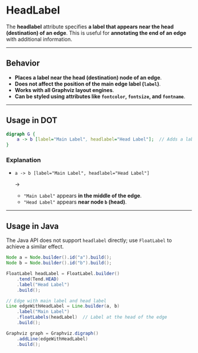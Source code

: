 # HeadLabel

The **headlabel** attribute specifies **a label that appears near the head (destination) of an edge**. This is useful for **annotating the end of an edge** with additional information.

------

## **Behavior**

- **Places a label near the head (destination) node of an edge**.
- **Does not affect the position of the main edge label (`label`)**.
- **Works with all Graphviz layout engines**.
- **Can be styled using attributes like `fontcolor`, `fontsize`, and `fontname`**.

------

## **Usage in DOT**

```dot
digraph G {
    a -> b [label="Main Label", headlabel="Head Label"];  // Adds a label near the head node
}
```

### **Explanation**

- `a -> b [label="Main Label", headlabel="Head Label"]`

  →

  - `"Main Label"` appears **in the middle of the edge**.
  - `"Head Label"` appears **near node `b` (head)**.

------

## **Usage in Java**

The Java API does not support `headlabel` directly; use `FloatLabel` to achieve a similar effect.

```java
Node a = Node.builder().id("a").build();
Node b = Node.builder().id("b").build();

FloatLabel headLabel = FloatLabel.builder()
    .tend(Tend.HEAD)
    .label("Head Label")
    .build();

// Edge with main label and head label
Line edgeWithHeadLabel = Line.builder(a, b)
    .label("Main Label")
    .floatLabels(headLabel)  // Label at the head of the edge
    .build();

Graphviz graph = Graphviz.digraph()
    .addLine(edgeWithHeadLabel)
    .build();
```
